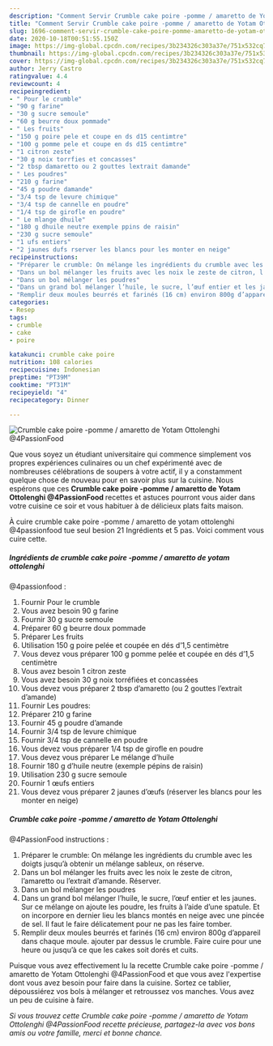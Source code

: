 ```yaml
---
description: "Comment Servir Crumble cake poire -pomme / amaretto de Yotam Ottolenghi  @4PassionFood"
title: "Comment Servir Crumble cake poire -pomme / amaretto de Yotam Ottolenghi  @4PassionFood"
slug: 1696-comment-servir-crumble-cake-poire-pomme-amaretto-de-yotam-ottolenghi-4passionfood
date: 2020-10-18T00:51:55.150Z
image: https://img-global.cpcdn.com/recipes/3b234326c303a37e/751x532cq70/crumble-cake-poire-pomme-amaretto-de-yotam-ottolenghi-4passionfood-photo-principale-de-la-recette.jpg
thumbnail: https://img-global.cpcdn.com/recipes/3b234326c303a37e/751x532cq70/crumble-cake-poire-pomme-amaretto-de-yotam-ottolenghi-4passionfood-photo-principale-de-la-recette.jpg
cover: https://img-global.cpcdn.com/recipes/3b234326c303a37e/751x532cq70/crumble-cake-poire-pomme-amaretto-de-yotam-ottolenghi-4passionfood-photo-principale-de-la-recette.jpg
author: Jerry Castro
ratingvalue: 4.4
reviewcount: 4
recipeingredient:
- " Pour le crumble"
- "90 g farine"
- "30 g sucre semoule"
- "60 g beurre doux pommade"
- " Les fruits"
- "150 g poire pele et coupe en ds d15 centimtre"
- "100 g pomme pele et coupe en ds d15 centimtre"
- "1 citron zeste"
- "30 g noix torrfies et concasses"
- "2 tbsp damaretto ou 2 gouttes lextrait damande"
- " Les poudres"
- "210 g farine"
- "45 g poudre damande"
- "3/4 tsp de levure chimique"
- "3/4 tsp de cannelle en poudre"
- "1/4 tsp de girofle en poudre"
- " Le mlange dhuile"
- "180 g dhuile neutre exemple ppins de raisin"
- "230 g sucre semoule"
- "1 ufs entiers"
- "2 jaunes dufs rserver les blancs pour les monter en neige"
recipeinstructions:
- "Préparer le crumble: On mélange les ingrédients du crumble avec les doigts jusqu’à obtenir un mélange sableux, on réserve."
- "Dans un bol mélanger les fruits avec les noix le zeste de citron, l’amaretto ou l’extrait d’amande. Réserver."
- "Dans un bol mélanger les poudres"
- "Dans un grand bol mélanger l’huile, le sucre, l’œuf entier et les jaunes. Sur ce mélange on ajoute les poudre, les fruits à l’aide d’une spatule. Et on incorpore en dernier lieu les blancs montés en neige avec une pincée de sel. Il faut le faire délicatement pour ne pas les faire tomber."
- "Remplir deux moules beurrés et farinés (16 cm) environ 800g d’appareil dans chaque moule. ajouter par dessus le crumble. Faire cuire pour une heure ou jusqu’à ce que les cakes soit dorés et cuits."
categories:
- Resep
tags:
- crumble
- cake
- poire

katakunci: crumble cake poire 
nutrition: 108 calories
recipecuisine: Indonesian
preptime: "PT39M"
cooktime: "PT31M"
recipeyield: "4"
recipecategory: Dinner

---
```



![Crumble cake poire -pomme / amaretto de Yotam Ottolenghi 
@4PassionFood](https://img-global.cpcdn.com/recipes/3b234326c303a37e/751x532cq70/crumble-cake-poire-pomme-amaretto-de-yotam-ottolenghi-4passionfood-photo-principale-de-la-recette.jpg)

Que vous soyez un étudiant universitaire qui commence simplement vos propres expériences culinaires ou un chef expérimenté avec de nombreuses célébrations de soupers à votre actif, il y a constamment quelque chose de nouveau pour en savoir plus sur la cuisine. Nous espérons que ces <strong> Crumble cake poire -pomme / amaretto de Yotam Ottolenghi 
@4PassionFood </strong> recettes et astuces pourront vous aider dans votre cuisine ce soir et vous habituer à de délicieux plats faits maison.

<!--inarticleads1-->

À cuire crumble cake poire -pomme / amaretto de yotam ottolenghi 
@4passionfood tue seul besion 21 Ingrédients et 5 pas. Voici comment vous cuire cette.

##### Ingrédients de crumble cake poire -pomme / amaretto de yotam ottolenghi 
@4passionfood :

1. Fournir  Pour le crumble
1. Vous avez besoin 90 g farine
1. Fournir 30 g sucre semoule
1. Préparer 60 g beurre doux pommade
1. Préparer  Les fruits
1. Utilisation 150 g poire pelée et coupée en dés d’1,5 centimètre
1. Vous devez vous préparer 100 g pomme pelée et coupée en dés d’1,5 centimètre
1. Vous avez besoin 1 citron zeste
1. Vous avez besoin 30 g noix torréfiées et concassées
1. Vous devez vous préparer 2 tbsp d’amaretto (ou 2 gouttes l’extrait d’amande)
1. Fournir  Les poudres:
1. Préparer 210 g farine
1. Fournir 45 g poudre d’amande
1. Fournir 3/4 tsp de levure chimique
1. Fournir 3/4 tsp de cannelle en poudre
1. Vous devez vous préparer 1/4 tsp de girofle en poudre
1. Vous devez vous préparer  Le mélange d’huile
1. Fournir 180 g d’huile neutre (exemple pépins de raisin)
1. Utilisation 230 g sucre semoule
1. Fournir 1 œufs entiers
1. Vous devez vous préparer 2 jaunes d’œufs (réserver les blancs pour les monter en neige)




<!--inarticleads2-->

##### Crumble cake poire -pomme / amaretto de Yotam Ottolenghi 
@4PassionFood instructions :

1. Préparer le crumble: On mélange les ingrédients du crumble avec les doigts jusqu’à obtenir un mélange sableux, on réserve.
1. Dans un bol mélanger les fruits avec les noix le zeste de citron, l’amaretto ou l’extrait d’amande. Réserver.
1. Dans un bol mélanger les poudres
1. Dans un grand bol mélanger l’huile, le sucre, l’œuf entier et les jaunes. Sur ce mélange on ajoute les poudre, les fruits à l’aide d’une spatule. Et on incorpore en dernier lieu les blancs montés en neige avec une pincée de sel. Il faut le faire délicatement pour ne pas les faire tomber.
1. Remplir deux moules beurrés et farinés (16 cm) environ 800g d’appareil dans chaque moule. ajouter par dessus le crumble. Faire cuire pour une heure ou jusqu’à ce que les cakes soit dorés et cuits.




<!--inarticleads1-->

<p>
Puisque vous avez effectivement lu la recette Crumble cake poire -pomme / amaretto de Yotam Ottolenghi 
@4PassionFood et que vous avez l'expertise dont vous avez besoin pour faire dans la cuisine. Sortez ce tablier, dépoussiérez vos bols à mélanger et retroussez vos manches. Vous avez un peu de cuisine à faire.
</p>

<p>
<i>Si vous trouvez cette Crumble cake poire -pomme / amaretto de Yotam Ottolenghi 
@4PassionFood recette précieuse, partagez-la avec vos bons amis ou votre famille, merci et bonne chance.</i>
</p>
